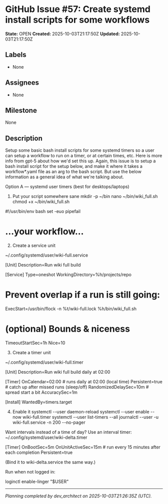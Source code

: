 # GitHub Issue #57: Create systemd install scripts for some workflows

**State:** OPEN
**Created:** 2025-10-03T21:17:50Z
**Updated:** 2025-10-03T21:17:50Z

## Labels
- None

## Assignees
- None

## Milestone
None

## Description
Setup some basic bash install scripts for some systemd timers so a user can setup a workflow to run on a timer, or at certain times, etc. Here is more info from gpt-5 about how we'd set this up. Again, this issue is to setup a bash install script for the setup below, and make it where it takes a workflow*.yaml file as an arg to the bash script. But use the below information as a general idea of what we're talking about. 


Option A — systemd user timers (best for desktops/laptops)
1) Put your script somewhere sane
mkdir -p ~/bin
nano ~/bin/wiki_full.sh
chmod +x ~/bin/wiki_full.sh

#!/usr/bin/env bash
set -euo pipefail
# …your workflow…

2) Create a service unit

~/.config/systemd/user/wiki-full.service

[Unit]
Description=Run wiki full build

[Service]
Type=oneshot
WorkingDirectory=%h/projects/repo
# Prevent overlap if a run is still going:
ExecStart=/usr/bin/flock -n %t/wiki-full.lock %h/bin/wiki_full.sh
# (optional) Bounds & niceness
TimeoutStartSec=1h
Nice=10

3) Create a timer unit

~/.config/systemd/user/wiki-full.timer

[Unit]
Description=Run wiki full build daily at 02:00

[Timer]
OnCalendar=02:00            # runs daily at 02:00 (local time)
Persistent=true             # catch up after missed runs (sleep/off)
RandomizedDelaySec=10m      # spread start a bit
AccuracySec=1m

[Install]
WantedBy=timers.target

4) Enable it
systemctl --user daemon-reload
systemctl --user enable --now wiki-full.timer
systemctl --user list-timers --all
journalctl --user -u wiki-full.service -n 200 --no-pager


Want intervals instead of a time of day? Use an interval timer:
~/.config/systemd/user/wiki-delta.timer

[Timer]
OnBootSec=5m
OnUnitActiveSec=15m   # run every 15 minutes after each completion
Persistent=true


(Bind it to wiki-delta.service the same way.)

Run when not logged in:

loginctl enable-linger "$USER"


---

_Planning completed by dev_architect on 2025-10-03T21:26:35Z (UTC)._
